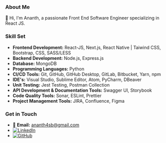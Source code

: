 ### About Me

👋 Hi, I'm Ananth, a passionate Front End Software Engineer specializing in React JS.

### Skill Set

- **Frontend Development:** React-JS, Next.js, React Native | Taiwind CSS, Bootstrap, CSS, SASS/LESS
- **Backend Development:** Node.js, Express.js
- **Database:** MongoDB
- **Programming Languages:** Python
- **CI/CD Tools:** Git, GitHub, GitHub Desktop, GitLab, Bitbucket, Yarn, npm
- **IDE's:** Visual Studio, Sublime Editor, Atom, PyCharm, DBeaver
- **Unit Testing:** Jest Testing, Postman Collection
- **API Development & Documentation Tools:** Swagger UI, Storybook
- **Code Quality Tools:** Sonar, ESLint, Prettier
- **Project Management Tools:** JIRA, Confluence, Figma

### Get in Touch

- 📧 **Email:** [ananth4sb@gmail.com](mailto:ananth4sb@gmail.com)
- [![LinkedIn](https://img.shields.io/badge/LinkedIn-Ananth_Shetty-blue?logo=linkedin&style=social)](https://www.linkedin.com/in/a%CE%B7%CE%B1%CE%B7%C6%9A%D4%8B-s%D0%BD%D1%94%D1%82%D1%82%D1%83-8ab243232/)
- [![GitHub](https://img.shields.io/badge/GitHub-AnanthSB-black?logo=github&style=social)](https://github.com/AnanthSB)
